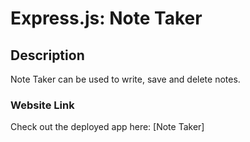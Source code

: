 # Express.js: Note Taker

## Description

Note Taker can be used to write, save and delete notes.

### Website Link
Check out the deployed app here: [Note Taker]

